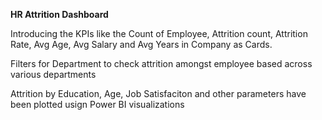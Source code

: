 **HR Attrition Dashboard**

Introducing the KPIs like the Count of Employee, Attrition count, Attrition Rate, Avg Age, Avg Salary and Avg Years in Company as Cards.

Filters for Department to check attrition amongst employee based across various departments

Attrition by Education, Age, Job Satisfaciton and other parameters have been plotted usign Power BI visualizations
